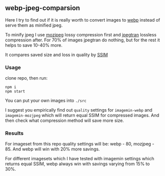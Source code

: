 ## webp-jpeg-comparsion


Here I try to find out if it is really worth to convert images to [webp](https://developers.google.com/speed/webp/) instead of serve them as minified jpeg.

To minify jpeg I use [mozjpeg](https://github.com/mozilla/mozjpeg) lossy compression first and [jpegtran](https://github.com/imagemin/imagemin-jpegtran) lossless compression after. For 70% of images jpegtran do nothing, but for the rest it helps to save 10-40% more.

It compares saved size and loss in quality by [SSIM](https://github.com/darosh/image-ssim-js)


### Usage

clone repo, then run:
```
npm i
npm start
```

You can put your own images into `./src`

I suggest you empirically find out `quality` settings for `imagemin-webp` and `imagemin-mozjpeg` which will return equal SSIM for compressed images. And then check what compression method will save more size.


### Results

For imageset from this repo quality settings will be: webp - 80, mozjpeg - 85. And webp will win with 20% more savings. 

For different imagesets which I have tested with imagemin settings which returns equal SSIM, webp always win with savings varying from 15% to 30%.


 
 